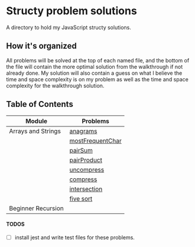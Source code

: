 # Structy problem solutions

A directory to hold my JavaScript structy solutions.

## How it's organized

All problems will be solved at the top of each named file, and the bottom of the file will contain the more optimal solution from the walkthrough if not already done. My solution will also contain a guess on what I believe the time and space complexity is on my problem as well as the time and space complexity for the walkthrough solution.

## Table of Contents

| Module             | Problems                                                    |
| ------------------ | ----------------------------------------------------------- |
| Arrays and Strings | [anagrams](./arrays-and-strings/anagrams.js)                |
|                    | [mostFrequentChar](./arrays-and-strings/mostFrquentChar.js) |
|                    | [pairSum](./arrays-and-strings/pairSum.js)                  |
|                    | [pairProduct](./arrays-and-strings//pairProduct.js)         |
|                    | [uncompress](./arrays-and-strings/uncompress.js)            |
|                    | [compress](./arrays-and-strings/compress.js)                |
|                    | [intersection](./arrays-and-strings/intersection.js)        |
|                    | [five sort](./arrays-and-strings/five-sort.js)              |
| Beginner Recursion |                                                             |

#### TODOS

- [ ] install jest and write test files for these problems.
